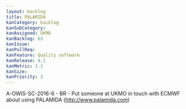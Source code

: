 ```yaml
---
layout: backlog
title: PALAMIDA
kanCategory: backlog
kanSubCategory:
kanAssigned: UKMO
kanBacklog: 63
kanIssue:
kanPullReq:
kanFeature: Quality software
kanRelease: 4.1
kanMetric: 1.1
kanSize:
kanPriority: 3
---
```

A-OWIS-SC-2016-6 - BR - Put someone at UKMO in touch with ECMWF about using PALAMIDA (http://www.palamida.com)
